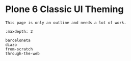 # Plone 6 Classic UI Theming

```{todo}
This page is only an outline and needs a lot of work.
```

```{toctree}
:maxdepth: 2

barceloneta
diazo
from-scratch
through-the-web
```